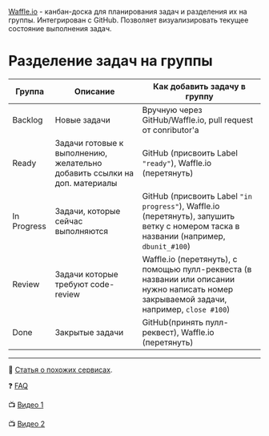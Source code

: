 [Waffle.io](http://waffle.io) - канбан-доска для планирования задач и разделения их на группы. Интегрирован с GitHub. Позволяет визуализировать текущее состояние выполнения задач.
# Разделение задач на группы
| Группа  | Описание                   | Как добавить задачу в группу                 |
| ------- |----------------------------| ---------------------------------------------|
| Backlog | Новые задачи               | Вручную через GitHub/Waffle.io, pull request от conributor'а |
| Ready   | Задачи готовые к выполнению, желательно добавить ссылки на доп. материалы | GitHub (присвоить Label `"ready"`), Waffle.io (перетянуть)|
| In Progress | Задачи, которые сейчас выполняются | GitHub (присвоить Label `"in progress"`),  Waffle.io (перетянуть), запушить ветку с номером таска в названии (например, `dbunit_#100`) |
| Review  | Задачи которые требуют code-review | Waffle.io (перетянуть), с помощью пулл-реквеста (в названии или описании нужно написать номер закрываемой задачи, например, `close #100`) |
| Done    | Закрытые задачи | GitHub(принять пулл-реквест), Waffle.io (перетянуть)|
***
:newspaper: [Статья о похожих сервисах](http://vielmetti.typepad.com/vacuum/2014/11/github-based-kanban-boards-zenhub-waffle-huboard-blossom-et-al.html).

:question: [FAQ](https://github.com/waffleio/waffle.io/wiki/FAQs)

:tv: [Видео 1](https://youtu.be/yEbRaA3rYuA)

:tv: [Видео 2](https://youtu.be/vWR8WkJ735c)